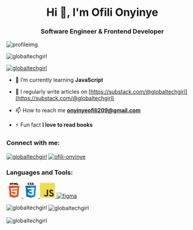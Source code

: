 <h1 align="center">Hi 👋, I'm Ofili Onyinye</h1>
<h3 align="center">Software Engineer & Frontend Developer</h3>

<img alt="profileimg" src="https://s3.amazonaws.com/shecodesio-production/uploads/files/000/144/060/original/Beige_and_Brown_Minimalist_Fashion_Designer_Twitter_Header.png?1726616758">

<p align="left"> <img src="https://komarev.com/ghpvc/?username=globaltechgirl&label=Profile%20views&color=0e75b6&style=flat" alt="globaltechgirl" /> </p>

<p align="left"> <a href="https://twitter.com/globaltechgirl" target="blank"><img src="https://img.shields.io/twitter/follow/globaltechgirl?logo=twitter&style=for-the-badge" alt="globaltechgirl" /></a> </p>

- 🌱 I’m currently learning **JavaScript**

- 📝 I regularly write articles on [https://substack.com/@globaltechgirl](https://substack.com/@globaltechgirl)

- 📫 How to reach me **onyinyeofili209@gmail.com**

- ⚡ Fun fact **I love to read books**

<h3 align="left">Connect with me:</h3>
<p align="left">
<a href="https://twitter.com/globaltechgirl" target="blank"><img align="center" src="https://raw.githubusercontent.com/rahuldkjain/github-profile-readme-generator/master/src/images/icons/Social/twitter.svg" alt="globaltechgirl" height="30" width="40" /></a>
<a href="https://linkedin.com/in/ofili-onyinye" target="blank"><img align="center" src="https://raw.githubusercontent.com/rahuldkjain/github-profile-readme-generator/master/src/images/icons/Social/linked-in-alt.svg" alt="ofili-onyinye" height="30" width="40" /></a>
</p>

<h3 align="left">Languages and Tools:</h3>
<p align="left"> <a href="https://www.w3.org/html/" target="_blank" rel="noreferrer"> <img src="https://raw.githubusercontent.com/devicons/devicon/master/icons/html5/html5-original-wordmark.svg" alt="html5" width="40" height="40"/> </a> <a href="https://www.w3schools.com/css/" target="_blank" rel="noreferrer"> <img src="https://raw.githubusercontent.com/devicons/devicon/master/icons/css3/css3-original-wordmark.svg" alt="css3" width="40" height="40"/> </a> <a href="https://developer.mozilla.org/en-US/docs/Web/JavaScript" target="_blank" rel="noreferrer"> <img src="https://raw.githubusercontent.com/devicons/devicon/master/icons/javascript/javascript-original.svg" alt="javascript" width="40" height="40"/> </a> <a href="https://www.figma.com/" target="_blank" rel="noreferrer"> <img src="https://www.vectorlogo.zone/logos/figma/figma-icon.svg" alt="figma" width="40" height="40"/> </a> </p>

<p><img align="left" src="https://github-readme-stats.vercel.app/api/top-langs?username=globaltechgirl&show_icons=true&locale=en&layout=compact" alt="globaltechgirl" /></p>

<p>&nbsp;<img align="center" src="https://github-readme-stats.vercel.app/api?username=globaltechgirl&show_icons=true&locale=en" alt="globaltechgirl" /></p>

<p><img align="center" src="https://github-readme-streak-stats.herokuapp.com/?user=globaltechgirl&" alt="globaltechgirl" /></p>
